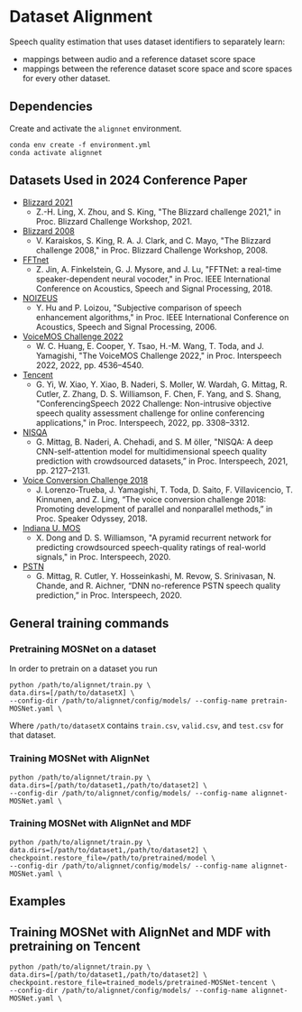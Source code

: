 # Dataset Alignment
Speech quality estimation that uses dataset identifiers to separately learn:
* mappings between audio and a reference dataset score space
* mappings between the reference dataset score space and score spaces for every other dataset.

## Dependencies
Create and activate the `alignnet` environment.
```
conda env create -f environment.yml
conda activate alignnet
```

## Datasets Used in 2024 Conference Paper
* [Blizzard 2021](https://www.cstr.ed.ac.uk/projects/blizzard/data.html)
  *  Z.-H. Ling, X. Zhou, and S. King, "The Blizzard challenge 2021," in Proc. Blizzard Challenge Workshop, 2021.
* [Blizzard 2008](https://www.cstr.ed.ac.uk/projects/blizzard/data.html)
  * V. Karaiskos, S. King, R. A. J. Clark, and C. Mayo, "The Blizzard challenge 2008," in Proc. Blizzard Challenge Workshop, 2008.
* [FFTnet](https://gfx.cs.princeton.edu/pubs/Jin_2018_FAR/clips/)
  *  Z. Jin, A. Finkelstein, G. J. Mysore, and J. Lu, "FFTNet: a real-time speaker-dependent neural vocoder," in Proc. IEEE International Conference on Acoustics, Speech and Signal Processing, 2018.
* [NOIZEUS](https://ecs.utdallas.edu/loizou/speech/noizeus/)
  * Y. Hu and P. Loizou, "Subjective comparison of speech enhancement algorithms," in Proc. IEEE International Conference on Acoustics, Speech and Signal Processing, 2006.
* [VoiceMOS Challenge 2022](https://codalab.lisn.upsaclay.fr/competitions/695)
  * W. C. Huang, E. Cooper, Y. Tsao, H.-M. Wang, T. Toda, and J. Yamagishi, "The VoiceMOS Challenge 2022," in Proc. Interspeech 2022, 2022, pp. 4536–4540.
* [Tencent](https://github.com/ConferencingSpeech/ConferencingSpeech2022)
  * G. Yi, W. Xiao, Y. Xiao, B. Naderi, S. Moller, W. Wardah, G. Mittag, R. Cutler, Z. Zhang, D. S. Williamson, F. Chen, F. Yang, and S. Shang, "ConferencingSpeech 2022 Challenge: Non-intrusive objective speech quality assessment challenge for online conferencing applications," in Proc. Interspeech, 2022, pp. 3308–3312.
* [NISQA](https://github.com/gabrielmittag/NISQA/wiki/NISQA-Corpus)
  * G. Mittag, B. Naderi, A. Chehadi, and S. M ̈oller, "NISQA: A deep CNN-self-attention model for multidimensional speech quality prediction with crowdsourced datasets,” in Proc. Interspeech, 2021, pp. 2127–2131.
* [Voice Conversion Challenge 2018](https://datashare.ed.ac.uk/handle/10283/3257)
  * J. Lorenzo-Trueba, J. Yamagishi, T. Toda, D. Saito, F. Villavicencio, T. Kinnunen, and Z. Ling, “The voice conversion challenge 2018: Promoting development of parallel and nonparallel methods,” in Proc. Speaker Odyssey, 2018.
* [Indiana U. MOS](https://github.com/ConferencingSpeech/ConferencingSpeech2022)
  * X. Dong and D. S. Williamson, "A pyramid recurrent network for predicting crowdsourced speech-quality ratings of real-world signals," in Proc. Interspeech, 2020.
* [PSTN](https://github.com/ConferencingSpeech/ConferencingSpeech2022)
  * G. Mittag, R. Cutler, Y. Hosseinkashi, M. Revow, S. Srinivasan, N. Chande, and R. Aichner, “DNN no-reference PSTN speech quality prediction,” in Proc. Interspeech, 2020.

## General training commands

### Pretraining MOSNet on a dataset
In order to pretrain on a dataset you run
```
python /path/to/alignnet/train.py \
data.dirs=[/path/to/datasetX] \
--config-dir /path/to/alignnet/config/models/ --config-name pretrain-MOSNet.yaml \
```
Where `/path/to/datasetX` contains `train.csv`, `valid.csv`, and `test.csv` for that dataset.

### Training MOSNet with AlignNet
```
python /path/to/alignnet/train.py \
data.dirs=[/path/to/dataset1,/path/to/dataset2] \
--config-dir /path/to/alignnet/config/models/ --config-name alignnet-MOSNet.yaml \
```

### Training MOSNet with AlignNet and MDF
```
python /path/to/alignnet/train.py \
data.dirs=[/path/to/dataset1,/path/to/dataset2] \
checkpoint.restore_file=/path/to/pretrained/model \
--config-dir /path/to/alignnet/config/models/ --config-name alignnet-MOSNet.yaml \
```

## Examples
## Training MOSNet with AlignNet and MDF with pretraining on Tencent
```
python /path/to/alignnet/train.py \
data.dirs=[/path/to/dataset1,/path/to/dataset2] \
checkpoint.restore_file=trained_models/pretrained-MOSNet-tencent \
--config-dir /path/to/alignnet/config/models/ --config-name alignnet-MOSNet.yaml \
```
